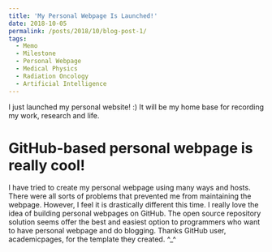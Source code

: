 ```yaml
---
title: 'My Personal Webpage Is Launched!'
date: 2018-10-05
permalink: /posts/2018/10/blog-post-1/
tags:
  - Memo
  - Milestone
  - Personal Webpage
  - Medical Physics
  - Radiation Oncology
  - Artificial Intelligence
---
```


I just launched my personal website! :) It will be my home base for recording my work, research and life. 

GitHub-based personal webpage is really cool!
======

I have tried to create my personal webpage using many ways and hosts. There were all sorts of problems that prevented me from maintaining the webpage. However, I feel it is drastically different this time. I really love the idea of building personal webpages on GitHub. The open source repository solution seems offer the best and easiest option to programmers who want to have personal webpage and do blogging. Thanks GitHub user, academicpages, for the template they created. ^_^
